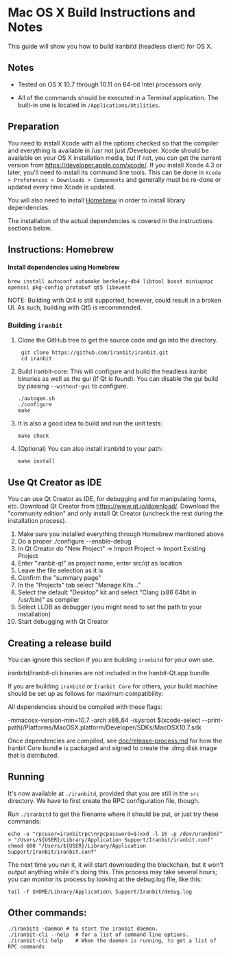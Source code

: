 Mac OS X Build Instructions and Notes
====================================
This guide will show you how to build iranbitd (headless client) for OS X.

Notes
-----

* Tested on OS X 10.7 through 10.11 on 64-bit Intel processors only.

* All of the commands should be executed in a Terminal application. The
built-in one is located in `/Applications/Utilities`.

Preparation
-----------

You need to install Xcode with all the options checked so that the compiler
and everything is available in /usr not just /Developer. Xcode should be
available on your OS X installation media, but if not, you can get the
current version from https://developer.apple.com/xcode/. If you install
Xcode 4.3 or later, you'll need to install its command line tools. This can
be done in `Xcode > Preferences > Downloads > Components` and generally must
be re-done or updated every time Xcode is updated.

You will also need to install [Homebrew](http://brew.sh) in order to install library
dependencies.

The installation of the actual dependencies is covered in the instructions
sections below.

Instructions: Homebrew
----------------------

#### Install dependencies using Homebrew

    brew install autoconf automake berkeley-db4 libtool boost miniupnpc openssl pkg-config protobuf qt5 libevent

NOTE: Building with Qt4 is still supported, however, could result in a broken UI. As such, building with Qt5 is recommended.

### Building `iranbit`

1. Clone the GitHub tree to get the source code and go into the directory.

        git clone https://github.com/iranbit/iranbit.git
        cd iranbit

2.  Build iranbit-core:
    This will configure and build the headless iranbit binaries as well as the gui (if Qt is found).
    You can disable the gui build by passing `--without-gui` to configure.

        ./autogen.sh
        ./configure
        make

3.  It is also a good idea to build and run the unit tests:

        make check

4.  (Optional) You can also install iranbitd to your path:

        make install

Use Qt Creator as IDE
------------------------
You can use Qt Creator as IDE, for debugging and for manipulating forms, etc.
Download Qt Creator from https://www.qt.io/download/. Download the "community edition" and only install Qt Creator (uncheck the rest during the installation process).

1. Make sure you installed everything through Homebrew mentioned above
2. Do a proper ./configure --enable-debug
3. In Qt Creator do "New Project" -> Import Project -> Import Existing Project
4. Enter "iranbit-qt" as project name, enter src/qt as location
5. Leave the file selection as it is
6. Confirm the "summary page"
7. In the "Projects" tab select "Manage Kits..."
8. Select the default "Desktop" kit and select "Clang (x86 64bit in /usr/bin)" as compiler
9. Select LLDB as debugger (you might need to set the path to your installation)
10. Start debugging with Qt Creator

Creating a release build
------------------------
You can ignore this section if you are building `iranbitd` for your own use.

iranbitd/iranbit-cli binaries are not included in the Iranbit-Qt.app bundle.

If you are building `iranbitd` or `Iranbit Core` for others, your build machine should be set up
as follows for maximum compatibility:

All dependencies should be compiled with these flags:

 -mmacosx-version-min=10.7
 -arch x86_64
 -isysroot $(xcode-select --print-path)/Platforms/MacOSX.platform/Developer/SDKs/MacOSX10.7.sdk

Once dependencies are compiled, see [doc/release-process.md](release-process.md) for how the Iranbit Core
bundle is packaged and signed to create the .dmg disk image that is distributed.

Running
-------

It's now available at `./iranbitd`, provided that you are still in the `src`
directory. We have to first create the RPC configuration file, though.

Run `./iranbitd` to get the filename where it should be put, or just try these
commands:

    echo -e "rpcuser=iranbitrpc\nrpcpassword=$(xxd -l 16 -p /dev/urandom)" > "/Users/${USER}/Library/Application Support/Iranbit/iranbit.conf"
    chmod 600 "/Users/${USER}/Library/Application Support/Iranbit/iranbit.conf"

The next time you run it, it will start downloading the blockchain, but it won't
output anything while it's doing this. This process may take several hours;
you can monitor its process by looking at the debug.log file, like this:

    tail -f $HOME/Library/Application\ Support/Iranbit/debug.log

Other commands:
-------

    ./iranbitd -daemon # to start the iranbit daemon.
    ./iranbit-cli --help  # for a list of command-line options.
    ./iranbit-cli help    # When the daemon is running, to get a list of RPC commands
